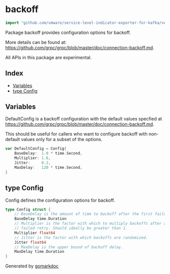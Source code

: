 <!-- Code generated by gomarkdoc. DO NOT EDIT -->

# backoff

```go
import "github.com/vmware/service-level-indicator-exporter-for-kafka/vendor/google.golang.org/grpc/backoff"
```

Package backoff provides configuration options for backoff.

More details can be found at: https://github.com/grpc/grpc/blob/master/doc/connection-backoff.md.

All APIs in this package are experimental.

## Index

- [Variables](<#variables>)
- [type Config](<#type-config>)


## Variables

DefaultConfig is a backoff configuration with the default values specfied at https://github.com/grpc/grpc/blob/master/doc/connection-backoff.md.

This should be useful for callers who want to configure backoff with non\-default values only for a subset of the options.

```go
var DefaultConfig = Config{
    BaseDelay:  1.0 * time.Second,
    Multiplier: 1.6,
    Jitter:     0.2,
    MaxDelay:   120 * time.Second,
}
```

## type Config

Config defines the configuration options for backoff.

```go
type Config struct {
    // BaseDelay is the amount of time to backoff after the first failure.
    BaseDelay time.Duration
    // Multiplier is the factor with which to multiply backoffs after a
    // failed retry. Should ideally be greater than 1.
    Multiplier float64
    // Jitter is the factor with which backoffs are randomized.
    Jitter float64
    // MaxDelay is the upper bound of backoff delay.
    MaxDelay time.Duration
}
```



Generated by [gomarkdoc](<https://github.com/princjef/gomarkdoc>)
